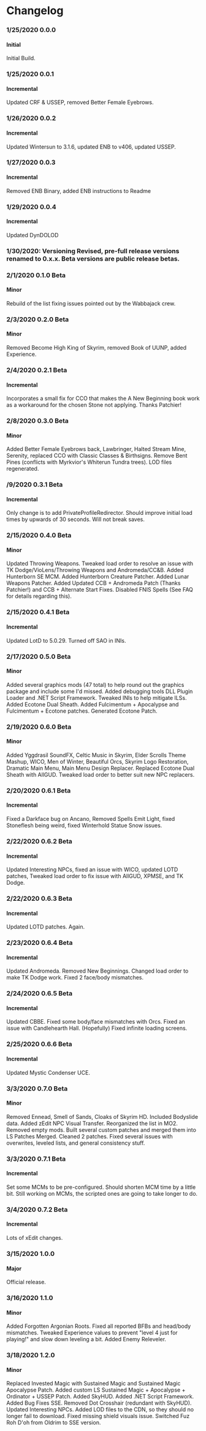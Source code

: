 # Changelog

### 1/25/2020 0.0.0	
#### Initial	 
Initial Build.						

### 1/25/2020 0.0.1	
#### Incremental	 
Updated CRF & USSEP, removed Better Female Eyebrows.

### 1/26/2020 0.0.2	
#### Incremental	 
Updated Wintersun to 3.1.6, updated ENB to v406, updated USSEP.

### 1/27/2020 0.0.3	
#### Incremental	 
Removed ENB Binary, added ENB instructions to Readme

### 1/29/2020 0.0.4	
#### Incremental	 
Updated DynDOLOD						

### 1/30/2020: Versioning Revised, pre-full release versions renamed to 0.x.x. Beta versions are public release betas.								

### 2/1/2020 0.1.0 Beta	
#### Minor	
Rebuild of the list fixing issues pointed out by the Wabbajack crew. 	

### 2/3/2020 0.2.0 Beta	
#### Minor	
Removed Become High King of Skyrim, removed Book of UUNP, added Experience.		

### 2/4/2020 0.2.1 Beta	
#### Incremental	 
Incorporates a small fix for CCO that makes the A New Beginning book work as a workaround for the chosen Stone not applying. Thanks Patchier!						

### 2/8/2020 0.3.0 Beta	
#### Minor	
Added Better Female Eyebrows back, Lawbringer, Halted Stream Mine, Serenity, replaced CCO with Classic Classes & Birthsigns. Remove Bent Pines (conflicts with Myrkvior's Whiterun Tundra trees). LOD files regenerated.						

### /9/2020 0.3.1 Beta	
#### Incremental	
Only change is to add PrivateProfileRedirector. Should improve initial load times by upwards of 30 seconds. Will not break saves.						

### 2/15/2020 0.4.0 Beta	
#### Minor	
Updated Throwing Weapons. Tweaked load order to resolve an issue with TK Dodge/VioLens/Throwing Weapons and Andromeda/CC&B. Added Hunterborn SE MCM. Added Hunterborn Creature Patcher. Added Lunar Weapons Patcher. Added Updated CCB + Andromeda Patch (Thanks Patchier!) and CCB + Alternate Start Fixes. Disabled FNIS Spells (See FAQ for details regarding this).						

### 2/15/2020 0.4.1 Beta	
#### Incremental	 
Updated LotD to 5.0.29. Turned off SAO in INIs.						

### 2/17/2020 0.5.0 Beta	
#### Minor	
Added several graphics mods (47 total) to help round out the graphics package and include some I'd missed. Added debugging tools DLL Plugin Loader and .NET Script Framework. Tweaked INIs to help mitigate ILSs. Added Ecotone Dual Sheath. Added Fulcimentum + Apocalypse and Fulcimentum + Ecotone patches. Generated Ecotone Patch.						

### 2/19/2020 0.6.0 Beta	
#### Minor	
Added Yggdrasil SoundFX, Celtic Music in Skyrim, Elder Scrolls Theme Mashup, WICO, Men of Winter, Beautiful Orcs, Skyrim Logo Restoration, Dramatic Main Menu, Main Menu Design Replacer. Replaced Ecotone Dual Sheath with AllGUD. Tweaked load order to better suit new NPC replacers.						

### 2/20/2020 0.6.1 Beta	
#### Incremental	 
Fixed a Darkface bug on Ancano, Removed Spells Emit Light, fixed Stoneflesh being weird, fixed Winterhold Statue Snow issues.						

### 2/22/2020 0.6.2 Beta	
#### Incremental	 
Updated Interesting NPCs, fixed an issue with WICO, updated LOTD patches, Tweaked load order to fix issue with AllGUD, XPMSE, and TK Dodge.						

### 2/22/2020 0.6.3 Beta	
#### Incremental	 
Updated LOTD patches. Again.						

### 2/23/2020 0.6.4 Beta	
#### Incremental	 
Updated Andromeda. Removed New Beginnings. Changed load order to make TK Dodge work. Fixed 2 face/body mismatches.						

### 2/24/2020 0.6.5 Beta	
#### Incremental	 
Updated CBBE. Fixed some body/face mismatches with Orcs. Fixed an issue with Candlehearth Hall. (Hopefully) Fixed infinite loading screens.						

### 2/25/2020 0.6.6 Beta	
#### Incremental	 
Updated Mystic Condenser UCE.						

### 3/3/2020 0.7.0 Beta	
#### Minor	
Removed Ennead, Smell of Sands, Cloaks of Skyrim HD. Included Bodyslide data. Added zEdit NPC Visual Transfer. Reorganized the list in MO2. Removed empty mods. Built several custom patches and merged them into LS Patches Merged. Cleaned 2 patches. Fixed several issues with overwrites, leveled lists, and general consistency stuff.						

### 3/3/2020 0.7.1 Beta	
#### Incremental	 
Set some MCMs to be pre-configured. Should shorten MCM time by a little bit. Still working on MCMs, the scripted ones are going to take longer to do.						

### 3/4/2020 0.7.2 Beta	
#### Incremental	 
Lots of xEdit changes.						

### 3/15/2020 1.0.0	
#### Major	
Official release.						

### 3/16/2020 1.1.0	
#### Minor	
Added Forgotten Argonian Roots. Fixed all reported BFBs and head/body mismatches. Tweaked Experience values to prevent "level 4 just for playing!" and slow down leveling a bit. Added Enemy Releveler.						

### 3/18/2020 1.2.0	
#### Minor	
Replaced Invested Magic with Sustained Magic and Sustained Magic Apocalypse Patch. Added custom LS Sustained Magic + Apocalypse + Ordinator + USSEP Patch. Added SkyHUD. Added .NET Script Framework. Added Bug Fixes SSE. Removed Dot Crosshair (redundant with SkyHUD). Updated Interesting NPCs. Added LOD files to the CDN, so they should no longer fail to download. Fixed missing shield visuals issue. Switched Fuz Roh D'oh from Oldrim to SSE version. 						